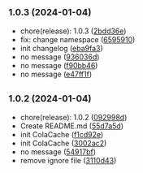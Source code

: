 ## <small>1.0.3 (2024-01-04)</small>

* chore(release): 1.0.3 ([2bdd36e](https://github.com/odinGitGmail/AutoCreateChangelog/commit/2bdd36e))
* fix: change namespace ([6595910](https://github.com/odinGitGmail/AutoCreateChangelog/commit/6595910))
* init changelog ([eba9fa3](https://github.com/odinGitGmail/AutoCreateChangelog/commit/eba9fa3))
* no message ([936036d](https://github.com/odinGitGmail/AutoCreateChangelog/commit/936036d))
* no message ([f90bb46](https://github.com/odinGitGmail/AutoCreateChangelog/commit/f90bb46))
* no message ([e47ff1f](https://github.com/odinGitGmail/AutoCreateChangelog/commit/e47ff1f))



## <small>1.0.2 (2024-01-04)</small>

* chore(release): 1.0.2 ([092998d](https://github.com/odinGitGmail/AutoCreateChangelog/commit/092998d))
* Create README.md ([55d7a5d](https://github.com/odinGitGmail/AutoCreateChangelog/commit/55d7a5d))
* init ColaCache ([f1cd92e](https://github.com/odinGitGmail/AutoCreateChangelog/commit/f1cd92e))
* init ColaCache ([3002ac2](https://github.com/odinGitGmail/AutoCreateChangelog/commit/3002ac2))
* no message ([54917bf](https://github.com/odinGitGmail/AutoCreateChangelog/commit/54917bf))
* remove ignore file ([3110d43](https://github.com/odinGitGmail/AutoCreateChangelog/commit/3110d43))



